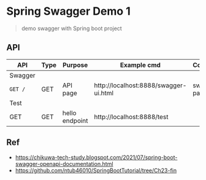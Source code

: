 # Spring Swagger Demo 1
> demo swagger with Spring boot project

## API

| API | Type | Purpose | Example cmd | Comment|
| ----- | -------- | ---- | ----- | ---- |
| Swagger |  |  |  ||
| `GET /` | GET | API page | http://localhost:8888/swagger-ui.html |swagger page|
| Test |  |  |  ||
| GET | GET | hello endpoint  |  http://localhost:8888/test ||


## Ref
- https://chikuwa-tech-study.blogspot.com/2021/07/spring-boot-swagger-openapi-documentation.html
- https://github.com/ntub46010/SpringBootTutorial/tree/Ch23-fin